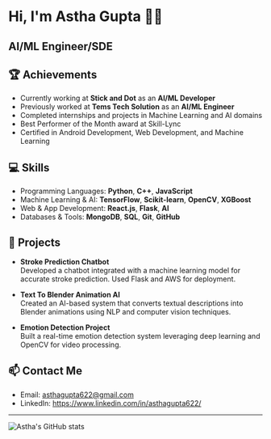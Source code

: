 # Hi, I'm Astha Gupta 👋😊
## AI/ML Engineer/SDE 

## 🏆 Achievements
- Currently working at **Stick and Dot** as an **AI/ML Developer**
- Previously worked at **Tems Tech Solution** as an **AI/ML Engineer**
- Completed internships and projects in Machine Learning and AI domains
- Best Performer of the Month award at Skill-Lync
- Certified in Android Development, Web Development, and Machine Learning

## 💻 Skills
- Programming Languages: **Python**, **C++**, **JavaScript**
- Machine Learning & AI: **TensorFlow**, **Scikit-learn**, **OpenCV**, **XGBoost**
- Web & App Development: **React.js**, **Flask**, **AI**
- Databases & Tools: **MongoDB**, **SQL**, **Git**, **GitHub**

## 🚀 Projects
- **Stroke Prediction Chatbot**  
  Developed a chatbot integrated with a machine learning model for accurate stroke prediction. Used Flask and AWS for deployment.
  
- **Text To Blender Animation AI**  
  Created an AI-based system that converts textual descriptions into Blender animations using NLP and computer vision techniques.
  
- **Emotion Detection Project**  
  Built a real-time emotion detection system leveraging deep learning and OpenCV for video processing.

## 📫 Contact Me
- Email: asthagupta622@gmail.com 
- LinkedIn: https://www.linkedin.com/in/asthagupta622/ 


---

![Astha's GitHub stats](https://github-readme-stats.vercel.app/api?username=AsthaGupta&show_icons=true&theme=radical)



<!--
**Asthagupta622/Asthagupta622** is a ✨ _special_ ✨ repository because its `README.md` (this file) appears on your GitHub profile.

Here are some ideas to get you started:

- 🔭 I’m currently working on ...
- 🌱 I’m currently learning ...
- 👯 I’m looking to collaborate on ...
- 🤔 I’m looking for help with ...
- 💬 Ask me about ...
- 📫 How to reach me: ...
- 😄 Pronouns: ...
- ⚡ Fun fact: ...
-->
